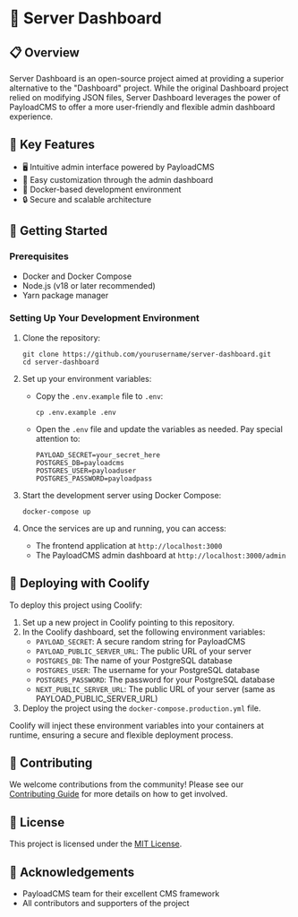 # 🚀 Server Dashboard

## 📋 Overview

Server Dashboard is an open-source project aimed at providing a superior alternative to the "Dashboard" project. While the original Dashboard project relied on modifying JSON files, Server Dashboard leverages the power of PayloadCMS to offer a more user-friendly and flexible admin dashboard experience.

## 🌟 Key Features

- 🖥️ Intuitive admin interface powered by PayloadCMS
- 🔧 Easy customization through the admin dashboard
- 🚀 Docker-based development environment
- 🔒 Secure and scalable architecture

## 🚀 Getting Started

### Prerequisites

- Docker and Docker Compose
- Node.js (v18 or later recommended)
- Yarn package manager

### Setting Up Your Development Environment

1. Clone the repository:
   ```
   git clone https://github.com/yourusername/server-dashboard.git
   cd server-dashboard
   ```

2. Set up your environment variables:
   - Copy the `.env.example` file to `.env`:
     ```
     cp .env.example .env
     ```
   - Open the `.env` file and update the variables as needed. Pay special attention to:
     ```
     PAYLOAD_SECRET=your_secret_here
     POSTGRES_DB=payloadcms
     POSTGRES_USER=payloaduser
     POSTGRES_PASSWORD=payloadpass
     ```

3. Start the development server using Docker Compose:
   ```
   docker-compose up
   ```

4. Once the services are up and running, you can access:
   - The frontend application at `http://localhost:3000`
   - The PayloadCMS admin dashboard at `http://localhost:3000/admin`

## 🚀 Deploying with Coolify

To deploy this project using Coolify:

1. Set up a new project in Coolify pointing to this repository.
2. In the Coolify dashboard, set the following environment variables:
   - `PAYLOAD_SECRET`: A secure random string for PayloadCMS
   - `PAYLOAD_PUBLIC_SERVER_URL`: The public URL of your server
   - `POSTGRES_DB`: The name of your PostgreSQL database
   - `POSTGRES_USER`: The username for your PostgreSQL database
   - `POSTGRES_PASSWORD`: The password for your PostgreSQL database
   - `NEXT_PUBLIC_SERVER_URL`: The public URL of your server (same as PAYLOAD_PUBLIC_SERVER_URL)
3. Deploy the project using the `docker-compose.production.yml` file.

Coolify will inject these environment variables into your containers at runtime, ensuring a secure and flexible deployment process.

## 🤝 Contributing

We welcome contributions from the community! Please see our [Contributing Guide](CONTRIBUTING.md) for more details on how to get involved.

## 📄 License

This project is licensed under the [MIT License](LICENSE).

## 🙏 Acknowledgements

- PayloadCMS team for their excellent CMS framework
- All contributors and supporters of the project